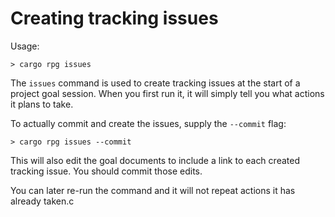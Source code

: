 # Creating tracking issues

Usage:

```
> cargo rpg issues
```

The `issues` command is used to create tracking issues at the start of a project goal session. When you first run it, it will simply tell you what actions it plans to take.

To actually commit and create the issues, supply the `--commit` flag:

```
> cargo rpg issues --commit
```

This will also edit the goal documents to include a link to each created tracking issue. You should commit those edits.

You can later re-run the command and it will not repeat actions it has already taken.c